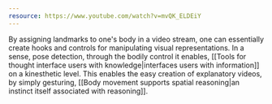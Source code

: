 ```yaml
---
resource: https://www.youtube.com/watch?v=mvQK_ELDEiY
---
```


By assigning landmarks to one's body in a video stream, one can essentially create hooks and controls for manipulating visual representations. In a sense, pose detection, through the bodily control it enables, [[Tools for thought interface users with knowledge|interfaces users with information]] on a kinesthetic level. This enables the easy creation of explanatory videos, by simply gesturing, [[Body movement supports spatial reasoning|an instinct itself associated with reasoning]].